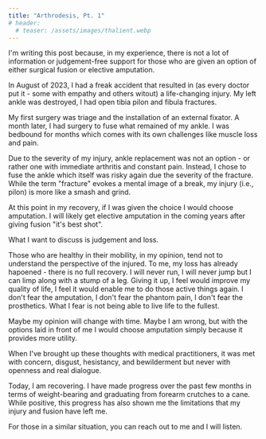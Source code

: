 ```yaml
---
title: "Arthrodesis, Pt. 1"
# header:
  # teaser: /assets/images/thalient.webp
---
```


I'm writing this post because, in my experience, there is not a lot of information or judgement-free support for those who are given an option of either surgical fusion or elective amputation.

In August of 2023, I had a freak accident that resulted in (as every doctor put it - some with empathy and others witout) a life-changing injury. My left ankle was destroyed, I had open tibia pilon and fibula fractures.

My first surgery was triage and the installation of an external fixator. A month later, I had surgery to fuse what remained of my ankle. I was bedbound for months which comes with its own challenges like muscle loss and pain.

Due to the severity of my injury, ankle replacement was not an option - or rather one with immediate arthritis and constant pain. Instead, I chose to fuse the ankle which itself was risky again due the severity of the fracture. While the term "fracture" evokes a mental image of a break, my injury (i.e., pilon) is more like a smash and grind.

At this point in my recovery, if I was given the choice I would choose amputation. I will likely get elective amputation in the coming years after giving fusion "it's best shot".

What I want to discuss is judgement and loss. 

Those who are healthy in their mobility, in my opinion, tend not to understand the perspective of the injured. To me, my loss has already hapoened - there is no full recovery. I will never run, I will never jump but I can limp along with a stump of a leg. Giving it up, I feel would improve my quality of life, I feel it would enable me to do those active things again. I don't fear the amputation, I don't fear the phantom pain, I don't fear the prosthetics. What I fear is not being able to live life to the fullest.

Maybe my opinion will change with time. Maybe I am wrong, but with the options laid in front of me I would choose amputation simply because it provides more utility.

When I've brought up these thoughts with medical practitioners, it was met with concern, disgust, hesistancy, and bewilderment but never with openness and real dialogue.

Today, I am recovering. I have made progress over the past few months in terms of weight-bearing and graduating from forearm crutches to a cane. While positive, this progress has also shown me the limitations that my injury and fusion have left me.

For those in a similar situation, you can reach out to me and I will listen.